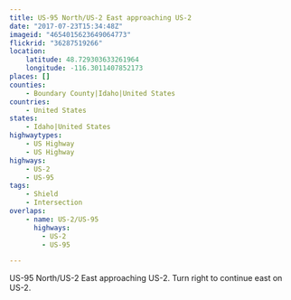 ```yaml
---
title: US-95 North/US-2 East approaching US-2
date: "2017-07-23T15:34:48Z"
imageid: "4654015623649064773"
flickrid: "36287519266"
location:
    latitude: 48.729303633261964
    longitude: -116.3011407852173
places: []
counties:
    - Boundary County|Idaho|United States
countries:
    - United States
states:
    - Idaho|United States
highwaytypes:
    - US Highway
    - US Highway
highways:
    - US-2
    - US-95
tags:
    - Shield
    - Intersection
overlaps:
    - name: US-2/US-95
      highways:
        - US-2
        - US-95

---
```

US-95 North/US-2 East approaching US-2.  Turn right to continue east on US-2.